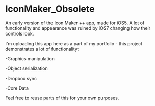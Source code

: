IconMaker_Obsolete
==================

An early version of the Icon Maker ++ app, made for iOS5. A lot of functionality and appearance was ruined by iOS7 changing how their controls look.

I'm uploading this app here as a part of my portfolio - this project demonstrates a lot of functionality:

-Graphics manipulation

-Object serialization

-Dropbox sync

-Core Data

Feel free to reuse parts of this for your own purposes.
